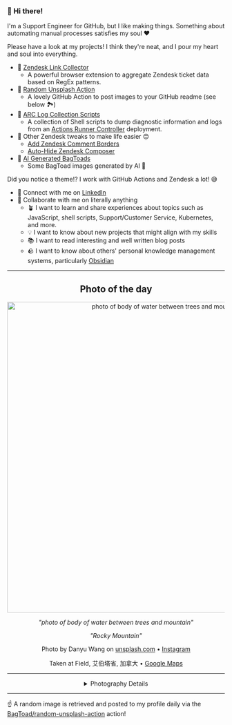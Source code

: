### 👋 Hi there!

I'm a Support Engineer for GitHub, but I like making things. Something about automating manual processes satisfies my soul ❤️

Please have a look at my projects! I think they're neat, and I pour my heart and soul into everything.

- 🔗 [Zendesk Link Collector](https://github.com/BagToad/Zendesk-Link-Collector) 
  - A powerful browser extension to aggregate Zendesk ticket data based on RegEx patterns.
- 🌊 [Random Unsplash Action](https://github.com/BagToad/random-unsplash-action)
  - A lovely GitHub Action to post images to your GitHub readme (see below 🏞️)
- 🏃 [ARC Log Collection Scripts](https://github.com/BagToad/arc-log-collection-scripts)
  - A collection of Shell scripts to dump diagnostic information and logs from an [Actions Runner Controller](https://github.com/actions/actions-runner-controller) deployment.
- 🧘 Other Zendesk tweaks to make life easier 😊
  - [Add Zendesk Comment Borders](https://github.com/BagToad/add-zendesk-comment-borders)
  - [Auto-Hide Zendesk Composer](https://github.com/BagToad/Auto-Hide-Zendesk-Composer)
- 🐸 [AI Generated BagToads](https://github.com/BagToad/bagtoads)
  - Some BagToad images generated by AI 🐸

Did you notice a theme!? I work with GitHub Actions and Zendesk a lot! 😅

- 🔗 Connect with me on [LinkedIn](https://www.linkedin.com/in/kynan-ware/)
- 🤝 Collaborate with me on literally anything
  - 🪴 I want to learn and share experiences about topics such as JavaScript, shell scripts, Support/Customer Service, Kubernetes, and more.
  - 💡 I want to know about new projects that might align with my skills
  - 📚 I want to read interesting and well written blog posts
  - 🪨 I want to know about others' personal knowledge management systems, particularly [Obsidian](https://obsidian.md/)

----
<div align="center">

## Photo of the day
  
  <a href="https://unsplash.com/photos/photo-of-body-of-water-between-trees-and-mountain-sR7_ImYvt1Q"><img width="720" src="https://images.unsplash.com/photo-1502786129293-79981df4e689?crop=entropy&cs=tinysrgb&fit=max&fm=jpg&ixid=M3w1NTI0NDl8MHwxfHJhbmRvbXx8fHx8fHx8fDE3MTYwMTIwMjV8&ixlib=rb-4.0.3&q=80&w=1080" alt="photo of body of water between trees and mountain"></a>
  
  <em>"photo of body of water between trees and mountain"</em>
  
  <em>"Rocky Mountain"</em>

  Photo by Danyu Wang on [unsplash.com](https://unsplash.com/) • [Instagram](https://instagram.com/w_danyu)
  
  Taken at Field, 艾伯塔省, 加拿大 • [Google Maps](https://www.google.com/maps/search/?api=1&query=51.32713889,-116.17922222)
  
  ---
  
<details>
<summary>Photography Details</summary>
  
| Parameter     | Value |
| ------------- | ----- |
| Camera Model  | EVA-AL10 |
| Exposure Time | 1/236 |
| Aperture      | 2.2 |
| Focal Length  | 4.5 |
| ISO           | 50 |
| Location      | Field, 艾伯塔省, 加拿大 (加拿大) |
| Coordinates   | Latitude 51.32713889, Longitude -116.17922222 |

### Map

```geojson
        {
            "type": "FeatureCollection",
            "features": [
                {
                    "type": "Feature",
                    "properties": {},
                    "geometry": {
                        "coordinates": [
                            -116.17922222,
                            51.32713889
                        ],
                        "type": "Point"
                    },
                    "id": 1
                },
                {
                    "type": "Feature",
                    "properties": {},
                    "geometry": {
                        "coordinates": [
                            [
                                -115.87922222,
                                51.62713889
                            ],
                            [
                                -115.87922222,
                                51.02713889
                            ],
                            [
                                -116.47922222,
                                51.02713889
                            ],
                            [
                                -116.47922222,
                                51.62713889
                            ],
                            [
                                -115.87922222,
                                51.62713889
                            ]
                        ],
                        "type": "LineString"
                    }
                }
            ]
        }
```

</details>

</div>

----

☝️ A random image is retrieved and posted to my profile daily via the [BagToad/random-unsplash-action](https://github.com/BagToad/random-unsplash-action) action!
